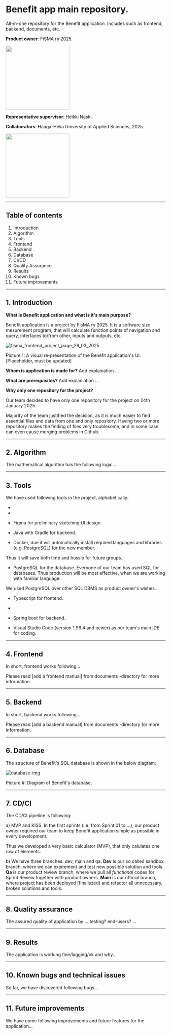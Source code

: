 # Benefit app main repository.
All-in-one repository for the Benefit application. Includes such as frontend, backend, documents, etc.

**Product owner**: FiSMA ry 2025.

<img src="https://www.fisma.fi/wp-content/uploads/2022/03/cropped-Fisma_logo.png" width="200">

**Representative supervisor**: Heikki Naski.



**Collaborators**: Haaga-Helia University of Applied Sciences, 2025.

<img src="https://www.haaga-helia.fi/themes/custom/hh/logo.png" width="200">


---

## Table of contents

1. Introduction
2. Algorithm
3. Tools
4. Frontend
5. Backend
6. Database
7. CI/CD
8. Quality Assurance
9. Results
10. Known bugs
11. Future improvements

---

## 1. Introduction


**What is Benefit application and what is it's main purpose?**

Benefit application is a project by FisMA ry 2025. It is a software size mesurement program, 
that will calculate function points of navigation and query, interfaces to/from other,
inputs and outputs, etc.

![fisma_frontend_project_page_29_03_2025](https://github.com/user-attachments/assets/becefb55-5342-4afb-ac4c-2885cea017a8)

Picture 1: A visual re-presentation of the Benefit application's UI. [Placeholder, must be updated]


**Whom is application is made for?**
Add explaination ...


**What are prerequisites?**
Add explaniation ...


**Why only one repository for the project?**

Our team decided to have only one repository for the project on 24th January 2025.

Majority of the team justified the decision, as it is much easier
to find essential files and data from one and only repository.
Having two or more repository makes the finding of files very troublesome,
and in some case can even cause merging problems in Github.

---

## 2. Algorithm

The mathematical algorithm has the following logic...

---

## 3. Tools

We have used following tools in the project, alphabetically:

* 
* 

* Figma for preliminary sketching UI design. 

* Java with Gradle for backend.

* Docker, due it will automatically install required languages and libraries 
(e.g. PostgreSQL) for the new member.

Thus it will save both time and hussle for future groups.  

* PostgreSQL for the database. Everyone of our team has used SQL for databases. 
Thus production will be most effective, when we are working with familiar language.

We used PostgreSQL over other SQL DBMS as product owner's wishes. 

* Typescript for frontend.
* 
* Spring boot for backend.

* Visual Studio Code (version 1.96.4 and newer) as our team's main IDE for coding. 



---

## 4. Frontend

In short, frontend works following...

Please read [add a frontend manual] from documents -directory for more information.

---

## 5. Backend

In short, backend works following...

Please read [add a backend manual] from documents -directory for more information.

---

## 6. Database

The structure of Benefit's SQL database is shown in the below diagram:

![database-img](https://github.com/user-attachments/assets/5a40b948-4ea3-45f4-bc1c-3f5d3a54e2c3)

Picture #: Diagram of Benefit's database.

---

## 7. CD/CI

The CD/CI pipeline is following:

a) MVP and KISS. In the first sprints (i.e. from Sprint 01 to ...),
our product owner required our team to keep Benefit application simple as possible
in every development.

Thus we developed a very basic calculator (MVP), that only calulates one row of elements.

b) We have three branches: dev, main and qa.
  **Dev** is our so called sandbox branch, where we can expirement and test new possible solution and tools.
  **Qa** is our product review branch, where we pull all _functional_ codes for Sprint Review together with product owners.
  **Main** is our official branch, where project has been deployed (finaliszed) and refactor all unnecessary, broken solutions and tools.

---

## 8. Quality assurance

The assured quality of application by ... testing? end-users? ...

---

## 9. Results

The application is working fine/lagging/ok and why...

---

## 10. Known bugs and technical issues

So far, we have discovered following bugs...

---

## 11. Future improvements

We have come following improvements and future features for the application...
